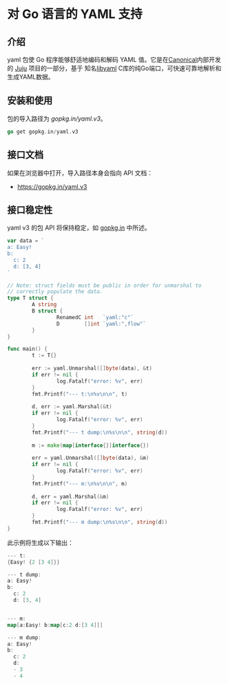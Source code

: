 #  对 Go 语言的 YAML 支持

## 介绍

yaml 包使 Go 程序能够舒适地编码和解码 YAML 值。它是在[Canonical](https://www.canonical.com/)内部开发的 [Juju](https://juju.ubuntu.com/) 项目的一部分，基于 知名[libyaml](http://pyyaml.org/wiki/LibYAML) C库的纯Go端口，可快速可靠地解析和生成YAML数据。

## 安装和使用

包的导入路径为 *gopkg.in/yaml.v3*。

```go
go get gopkg.in/yaml.v3
```

## 接口文档

如果在浏览器中打开，导入路径本身会指向 API 文档：

- https://gopkg.in/yaml.v3

## 接口稳定性

yaml v3 的包 API 将保持稳定，如 [gopkg.in](https://gopkg.in/) 中所述。

```go
var data = `
a: Easy!
b:
  c: 2
  d: [3, 4]
`

// Note: struct fields must be public in order for unmarshal to
// correctly populate the data.
type T struct {
        A string
        B struct {
                RenamedC int   `yaml:"c"`
                D        []int `yaml:",flow"`
        }
}

func main() {
        t := T{}
    
        err := yaml.Unmarshal([]byte(data), &t)
        if err != nil {
                log.Fatalf("error: %v", err)
        }
        fmt.Printf("--- t:\n%v\n\n", t)
    
        d, err := yaml.Marshal(&t)
        if err != nil {
                log.Fatalf("error: %v", err)
        }
        fmt.Printf("--- t dump:\n%s\n\n", string(d))
    
        m := make(map[interface{}]interface{})
    
        err = yaml.Unmarshal([]byte(data), &m)
        if err != nil {
                log.Fatalf("error: %v", err)
        }
        fmt.Printf("--- m:\n%v\n\n", m)
    
        d, err = yaml.Marshal(&m)
        if err != nil {
                log.Fatalf("error: %v", err)
        }
        fmt.Printf("--- m dump:\n%s\n\n", string(d))
}
```

此示例将生成以下输出：

```go
--- t:
{Easy! {2 [3 4]}}

--- t dump:
a: Easy!
b:
  c: 2
  d: [3, 4]


--- m:
map[a:Easy! b:map[c:2 d:[3 4]]]

--- m dump:
a: Easy!
b:
  c: 2
  d:
  - 3
  - 4
```